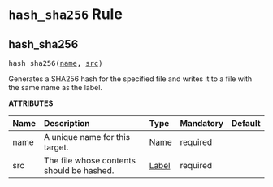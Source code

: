 <!-- Generated with Stardoc, Do Not Edit! -->
# `hash_sha256` Rule


<a id="#hash_sha256"></a>

## hash_sha256

<pre>
hash_sha256(<a href="#hash_sha256-name">name</a>, <a href="#hash_sha256-src">src</a>)
</pre>

Generates a SHA256 hash for the specified file and writes it to a file with the same name as the label.

**ATTRIBUTES**


| Name  | Description | Type | Mandatory | Default |
| :------------- | :------------- | :------------- | :------------- | :------------- |
| <a id="hash_sha256-name"></a>name |  A unique name for this target.   | <a href="https://bazel.build/docs/build-ref.html#name">Name</a> | required |  |
| <a id="hash_sha256-src"></a>src |  The file whose contents should be hashed.   | <a href="https://bazel.build/docs/build-ref.html#labels">Label</a> | required |  |


